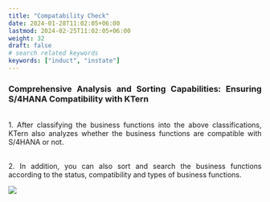 ```yaml
---
title: "Compatability Check"
date: 2024-01-28T11:02:05+06:00
lastmod: 2024-02-25T11:02:05+06:00
weight: 32
draft: false
# search related keywords
keywords: ["induct", "instate"]
---
```

<div style='text-align: justify;'>

### Comprehensive Analysis and Sorting Capabilities: Ensuring S/4HANA Compatibility with KTern

</br>1. After classifying the business functions into the above classifications, KTern also analyzes whether the business functions are compatible with S/4HANA or not. 

</br>2. In addition, you can also sort and search the business functions according to the status, compatibility and types of business functions.

![](https://storage.googleapis.com/ktern-public-files/product-documentation/Digital%20Maps/36_i_compatibility_check_business_function_analysis_process_assessment_digital_maps.png)

</div>